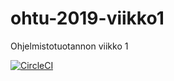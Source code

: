 # ohtu-2019-viikko1
Ohjelmistotuotannon viikko 1


[![CircleCI](https://circleci.com/gh/Anssikka/ohtu-2019-viikko1.svg?style=svg)](https://circleci.com/gh/Anssikka/ohtu-2019-viikko1)
